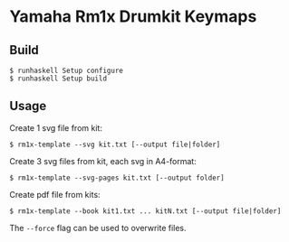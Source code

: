 # Yamaha Rm1x Drumkit Keymaps

## Build

    $ runhaskell Setup configure
    $ runhaskell Setup build

## Usage

Create 1 svg file from kit:

    $ rm1x-template --svg kit.txt [--output file|folder]

Create 3 svg files from kit, each svg in A4-format:

    $ rm1x-template --svg-pages kit.txt [--output folder]

Create pdf file from kits:

    $ rm1x-template --book kit1.txt ... kitN.txt [--output file|folder]

The `--force` flag can be used to overwrite files.
